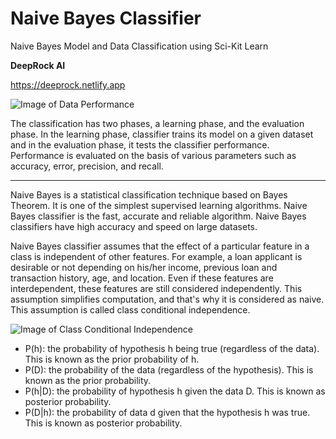 # Naive Bayes Classifier
Naive Bayes Model and Data Classification using Sci-Kit Learn

**DeepRock AI**

https://deeprock.netlify.app

![Image of Data Performance](https://res.cloudinary.com/dyd911kmh/image/upload/f_auto,q_auto:best/v1543836883/image_2_rrxvol.png)

The classification has two phases, a learning phase, and the evaluation phase. In the learning phase, classifier trains its model on a given dataset and in the evaluation phase, it tests the classifier performance. Performance is evaluated on the basis of various parameters such as accuracy, error, precision, and recall.
___________________________________________________________________________________________________

Naive Bayes is a statistical classification technique based on Bayes Theorem. It is one of the simplest supervised learning algorithms. Naive Bayes classifier is the fast, accurate and reliable algorithm. Naive Bayes classifiers have high accuracy and speed on large datasets.

Naive Bayes classifier assumes that the effect of a particular feature in a class is independent of other features. For example, a loan applicant is desirable or not depending on his/her income, previous loan and transaction history, age, and location. Even if these features are interdependent, these features are still considered independently. This assumption simplifies computation, and that's why it is considered as naive. This assumption is called class conditional independence.

![Image of Class Conditional Independence](https://res.cloudinary.com/dyd911kmh/image/upload/f_auto,q_auto:best/v1543836882/image_3_ijznzs.png)

* P(h): the probability of hypothesis h being true (regardless of the data). This is known as the prior probability of h.
* P(D): the probability of the data (regardless of the hypothesis). This is known as the prior probability.
* P(h|D): the probability of hypothesis h given the data D. This is known as posterior probability.
* P(D|h): the probability of data d given that the hypothesis h was true. This is known as posterior probability.

